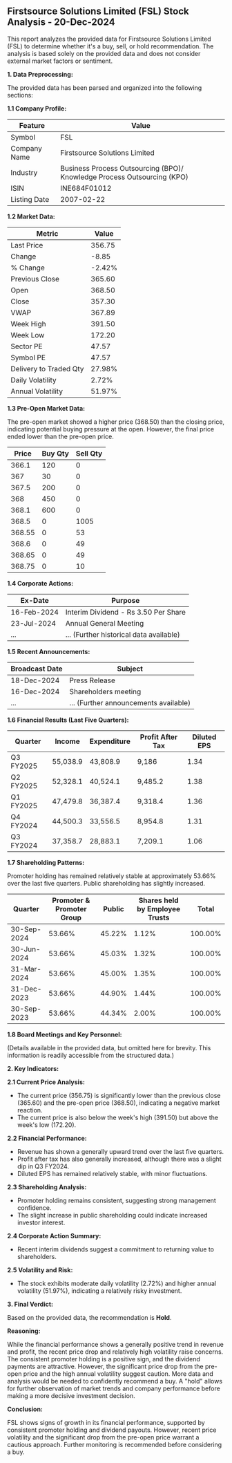 ## Firstsource Solutions Limited (FSL) Stock Analysis - 20-Dec-2024

This report analyzes the provided data for Firstsource Solutions Limited (FSL) to determine whether it's a buy, sell, or hold recommendation.  The analysis is based solely on the provided data and does not consider external market factors or sentiment.

**1. Data Preprocessing:**

The provided data has been parsed and organized into the following sections:

**1.1 Company Profile:**

| Feature             | Value                                      |
|----------------------|---------------------------------------------|
| Symbol              | FSL                                        |
| Company Name        | Firstsource Solutions Limited                |
| Industry            | Business Process Outsourcing (BPO)/ Knowledge Process Outsourcing (KPO) |
| ISIN                | INE684F01012                               |
| Listing Date        | 2007-02-22                                  |


**1.2 Market Data:**

| Metric                | Value     |
|------------------------|------------|
| Last Price             | 356.75     |
| Change                 | -8.85      |
| % Change               | -2.42%     |
| Previous Close         | 365.60     |
| Open                   | 368.50     |
| Close                  | 357.30     |
| VWAP                  | 367.89     |
| Week High              | 391.50     |
| Week Low               | 172.20     |
| Sector PE              | 47.57      |
| Symbol PE              | 47.57      |
| Delivery to Traded Qty | 27.98%     |
| Daily Volatility       | 2.72%      |
| Annual Volatility      | 51.97%     |


**1.3 Pre-Open Market Data:**

The pre-open market showed a higher price (368.50) than the closing price, indicating potential buying pressure at the open. However, the final price ended lower than the pre-open price.

| Price | Buy Qty | Sell Qty |
|---|---|---|
| 366.1 | 120 | 0 |
| 367 | 30 | 0 |
| 367.5 | 200 | 0 |
| 368 | 450 | 0 |
| 368.1 | 600 | 0 |
| 368.5 | 0 | 1005 |
| 368.55 | 0 | 53 |
| 368.6 | 0 | 49 |
| 368.65 | 0 | 49 |
| 368.75 | 0 | 10 |


**1.4 Corporate Actions:**

| Ex-Date     | Purpose                               |
|-------------|---------------------------------------|
| 16-Feb-2024 | Interim Dividend - Rs 3.50 Per Share |
| 23-Jul-2024 | Annual General Meeting                |
| ...         | ... (Further historical data available) |


**1.5 Recent Announcements:**

| Broadcast Date | Subject                                      |
|-----------------|----------------------------------------------|
| 18-Dec-2024     | Press Release                                 |
| 16-Dec-2024     | Shareholders meeting                          |
| ...             | ... (Further announcements available)         |


**1.6 Financial Results (Last Five Quarters):**

| Quarter      | Income       | Expenditure  | Profit After Tax | Diluted EPS |
|--------------|--------------|---------------|--------------------|-------------|
| Q3 FY2025    | 55,038.9     | 43,808.9      | 9,186            | 1.34        |
| Q2 FY2025    | 52,328.1     | 40,524.1      | 9,485.2          | 1.38        |
| Q1 FY2025    | 47,479.8     | 36,387.4      | 9,318.4          | 1.36        |
| Q4 FY2024    | 44,500.3     | 33,556.5      | 8,954.8          | 1.31        |
| Q3 FY2024    | 37,358.7     | 28,883.1      | 7,209.1          | 1.06        |


**1.7 Shareholding Patterns:**

Promoter holding has remained relatively stable at approximately 53.66% over the last five quarters. Public shareholding has slightly increased.

| Quarter      | Promoter & Promoter Group | Public | Shares held by Employee Trusts | Total |
|--------------|---------------------------|--------|-------------------------------|-------|
| 30-Sep-2024  | 53.66%                     | 45.22% | 1.12%                         | 100.00%|
| 30-Jun-2024  | 53.66%                     | 45.03% | 1.32%                         | 100.00%|
| 31-Mar-2024  | 53.66%                     | 45.00% | 1.35%                         | 100.00%|
| 31-Dec-2023  | 53.66%                     | 44.90% | 1.44%                         | 100.00%|
| 30-Sep-2023  | 53.66%                     | 44.34% | 2.00%                         | 100.00%|


**1.8 Board Meetings and Key Personnel:**

(Details available in the provided data, but omitted here for brevity.  This information is readily accessible from the structured data.)


**2. Key Indicators:**

**2.1 Current Price Analysis:**

* The current price (356.75) is significantly lower than the previous close (365.60) and the pre-open price (368.50), indicating a negative market reaction.
* The current price is also below the week's high (391.50) but above the week's low (172.20).

**2.2 Financial Performance:**

* Revenue has shown a generally upward trend over the last five quarters.
* Profit after tax has also generally increased, although there was a slight dip in Q3 FY2024.
* Diluted EPS has remained relatively stable, with minor fluctuations.

**2.3 Shareholding Analysis:**

* Promoter holding remains consistent, suggesting strong management confidence.
* The slight increase in public shareholding could indicate increased investor interest.

**2.4 Corporate Action Summary:**

* Recent interim dividends suggest a commitment to returning value to shareholders.

**2.5 Volatility and Risk:**

* The stock exhibits moderate daily volatility (2.72%) and higher annual volatility (51.97%), indicating a relatively risky investment.

**3. Final Verdict:**

Based on the provided data, the recommendation is **Hold**.

**Reasoning:**

While the financial performance shows a generally positive trend in revenue and profit, the recent price drop and relatively high volatility raise concerns.  The consistent promoter holding is a positive sign, and the dividend payments are attractive. However, the significant price drop from the pre-open price and the high annual volatility suggest caution.  More data and analysis would be needed to confidently recommend a buy.  A "hold" allows for further observation of market trends and company performance before making a more decisive investment decision.

**Conclusion:**

FSL shows signs of growth in its financial performance, supported by consistent promoter holding and dividend payouts. However, recent price volatility and the significant drop from the pre-open price warrant a cautious approach.  Further monitoring is recommended before considering a buy.
